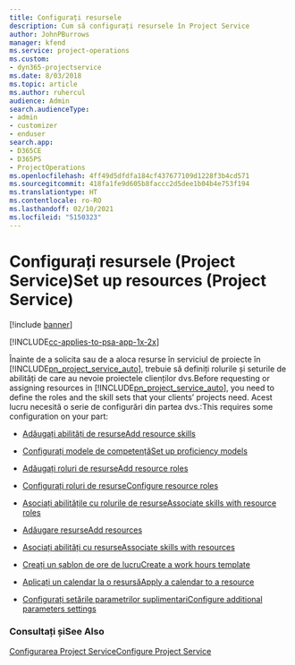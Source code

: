 ```yaml
---
title: Configurați resursele
description: Cum să configurați resursele în Project Service
author: JohnPBurrows
manager: kfend
ms.service: project-operations
ms.custom:
- dyn365-projectservice
ms.date: 8/03/2018
ms.topic: article
ms.author: ruhercul
audience: Admin
search.audienceType:
- admin
- customizer
- enduser
search.app:
- D365CE
- D365PS
- ProjectOperations
ms.openlocfilehash: 4ff49d5dfdfa184cf437677109d1228f3b4cd571
ms.sourcegitcommit: 418fa1fe9d605b8faccc2d5dee1b04b4e753f194
ms.translationtype: HT
ms.contentlocale: ro-RO
ms.lasthandoff: 02/10/2021
ms.locfileid: "5150323"
---
```

# <a name="set-up-resources-project-service"></a><span data-ttu-id="ffbd8-103">Configurați resursele (Project Service)</span><span class="sxs-lookup"><span data-stu-id="ffbd8-103">Set up resources (Project Service)</span></span>

[!include [banner](../includes/psa-now-project-operations.md)]

[!INCLUDE[cc-applies-to-psa-app-1x-2x](../includes/cc-applies-to-psa-app-1x-2x.md)]

<span data-ttu-id="ffbd8-104">Înainte de a solicita sau de a aloca resurse în serviciul de proiecte în [!INCLUDE[pn_project_service_auto](../includes/pn-project-service-auto.md)], trebuie să definiți rolurile și seturile de abilități de care au nevoie proiectele clienților dvs.</span><span class="sxs-lookup"><span data-stu-id="ffbd8-104">Before requesting or assigning resources in [!INCLUDE[pn_project_service_auto](../includes/pn-project-service-auto.md)], you need to define the roles and the skill sets that your clients’ projects need.</span></span> <span data-ttu-id="ffbd8-105">Acest lucru necesită o serie de configurări din partea dvs.:</span><span class="sxs-lookup"><span data-stu-id="ffbd8-105">This requires some configuration on your part:</span></span>  
  
-   [<span data-ttu-id="ffbd8-106">Adăugați abilități de resurse</span><span class="sxs-lookup"><span data-stu-id="ffbd8-106">Add resource skills</span></span>](../psa/add-resource-skills.md)  
  
-   [<span data-ttu-id="ffbd8-107">Configurați modele de competență</span><span class="sxs-lookup"><span data-stu-id="ffbd8-107">Set up proficiency models</span></span>](../psa/set-up-proficiency-models.md)  
  
-   [<span data-ttu-id="ffbd8-108">Adăugați roluri de resurse</span><span class="sxs-lookup"><span data-stu-id="ffbd8-108">Add resource roles</span></span>](../psa/add-resource-roles.md)  
  
-   [<span data-ttu-id="ffbd8-109">Configurați roluri de resurse</span><span class="sxs-lookup"><span data-stu-id="ffbd8-109">Configure resource roles</span></span>](../psa/configure-resource-roles.md)  
  
-   [<span data-ttu-id="ffbd8-110">Asociați abilitățile cu rolurile de resurse</span><span class="sxs-lookup"><span data-stu-id="ffbd8-110">Associate skills with resource roles</span></span>](../psa/associate-skills-with-resource-roles.md)  
  
-   [<span data-ttu-id="ffbd8-111">Adăugare resurse</span><span class="sxs-lookup"><span data-stu-id="ffbd8-111">Add resources</span></span>](../psa/add-resources.md)  
  
-   [<span data-ttu-id="ffbd8-112">Asociați abilități cu resurse</span><span class="sxs-lookup"><span data-stu-id="ffbd8-112">Associate skills with resources</span></span>](../psa/associate-skills-with-resources.md)  
  
-   [<span data-ttu-id="ffbd8-113">Creați un șablon de ore de lucru</span><span class="sxs-lookup"><span data-stu-id="ffbd8-113">Create a work hours template</span></span>](../psa/create-work-hours-template.md)  
  
-   [<span data-ttu-id="ffbd8-114">Aplicați un calendar la o resursă</span><span class="sxs-lookup"><span data-stu-id="ffbd8-114">Apply a calendar to a resource</span></span>](../psa/apply-calendar-resource.md)  
  
-   [<span data-ttu-id="ffbd8-115">Configurați setările parametrilor suplimentari</span><span class="sxs-lookup"><span data-stu-id="ffbd8-115">Configure additional parameters settings</span></span>](../psa/configure-additional-parameters-settings.md)  
  
### <a name="see-also"></a><span data-ttu-id="ffbd8-116">Consultați și</span><span class="sxs-lookup"><span data-stu-id="ffbd8-116">See Also</span></span>  
 [<span data-ttu-id="ffbd8-117">Configurarea Project Service</span><span class="sxs-lookup"><span data-stu-id="ffbd8-117">Configure Project Service</span></span>](../psa/configure.md)
